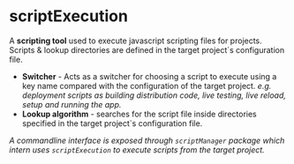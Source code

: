 # scriptExecution
A **scripting tool** used to execute javascript scripting files for projects. Scripts & lookup directories are defined in the target project`s configuration file.

- **Switcher** - Acts as a switcher for choosing a script to execute using a key name compared with the configuration of the target project.
_e.g. deployment scripts as building distribution code, live testing, live reload, setup and running the app._
- **Lookup algorithm** - searches for the script file inside directories specified in the target project`s configuration file.

_A commandline interface is exposed through `scriptManager` package which intern uses `scriptExecution` to execute scripts from the target project._